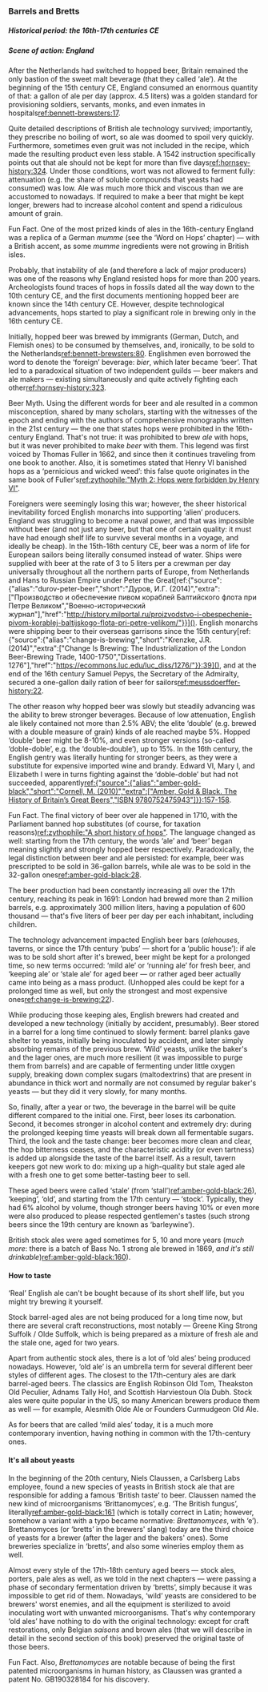 ### Barrels and Bretts

##### Historical period: the 16th-17th centuries CE
##### Scene of action: England

After the Netherlands had switched to hopped beer, Britain remained the only bastion of the sweet malt beverage (that they called ‘ale’). At the beginning of the 15th century CE, England consumed an enormous quantity of that: a gallon of ale per day (approx. 4.5 liters) was a golden standard for provisioning soldiers, servants, monks, and even inmates in hospitals[ref:bennett-brewsters:17]().

Quite detailed descriptions of British ale technology survived; importantly, they prescribe no boiling of wort, so ale was doomed to spoil very quickly. Furthermore, sometimes even gruit was not included in the recipe, which made the resulting product even less stable. A 1542 instruction specifically points out that ale should not be kept for more than five days[ref:hornsey-history:324](). Under those conditions, wort was not allowed to ferment fully: attenuation (e.g. the share of soluble compounds that yeasts had consumed) was low. Ale was much more thick and viscous than we are accustomed to nowadays. If required to make a beer that might be kept longer, brewers had to increase alcohol content and spend a ridiculous amount of grain.

Fun Fact. One of the most prized kinds of ales in the 16th-century England was a replica of a German *mumme* (see the ‘Word on Hops’ chapter) — with a British accent, as some *mumme* ingredients were not growing in British isles.

Probably, that instability of ale (and therefore a lack of major producers) was one of the reasons why England resisted hops for more than 200 years. Archeologists found traces of hops in fossils dated all the way down to the 10th century CE, and the first documents mentioning hopped beer are known since the 14th century CE. However, despite technological advancements, hops started to play a significant role in brewing only in the 16th century CE.

Initially, hopped beer was brewed by immigrants (German, Dutch, and Flemish ones) to be consumed by themselves, and, ironically, to be sold to the Netherlands[ref:bennett-brewsters:80](). Englishmen even borrowed the word to denote the ‘foreign’ beverage: *bier*, which later became ‘beer’. That led to a paradoxical situation of two independent guilds — beer makers and ale makers — existing simultaneously and quite actively fighting each other[ref:hornsey-history:323]().

Beer Myth. Using the different words for beer and ale resulted in a common misconception, shared by many scholars, starting with the witnesses of the epoch and ending with the authors of comprehensive monographs written in the 21st century — the one that states hops were prohibited in the 16th-century England. That's not true: it was prohibited to brew *ale* with hops, but it was never prohibited to make *beer* with them. This legend was first voiced by Thomas Fuller in 1662, and since then it continues traveling from one book to another. Also, it is sometimes stated that Henry VI banished hops as a ‘pernicious and wicked weed’: this false quote originates in the same book of Fuller's[ref:zythophile:"Myth 2: Hops were forbidden by Henry VI"](https://zythophile.co.uk/false-ale-quotes/myth-two-hops-were-forbidden-by-henry-vi/).

Foreigners were seemingly losing this war; however, the sheer historical inevitability forced English monarchs into supporting ‘alien’ producers. England was struggling to become a naval power, and that was impossible without beer (and not just any beer, but that one of certain quality: it must have had enough shelf life to survive several months in a voyage, and ideally be cheap). In the 15th-16th century CE, beer was a norm of life for European sailors being literally consumed instead of water. Ships were supplied with beer at the rate of 3 to 5 liters per a crewman per day universally throughout all the northern parts of Europe, from Netherlands and Hans to Russian Empire under Peter the Great[ref:{"source":{"alias":"durov-peter-beer","short":"Дуров, И.Г. (2014)","extra":["Производство и обеспечение пивом кораблей Балтийского флота при Петре Великом","Военно-исторический журнал"],"href":"http://history.milportal.ru/proizvodstvo-i-obespechenie-pivom-korablej-baltijskogo-flota-pri-petre-velikom/"}}](). English monarchs were shipping beer to their overseas garrisons since the 15th century[ref:{"source":{"alias":"change-is-brewing","short":"Krenzke, J.R. (2014)","extra":["Change Is Brewing: The Industrialization of the London Beer-Brewing Trade, 1400-1750","Dissertations. 1276"],"href":"https://ecommons.luc.edu/luc_diss/1276/"}}:39](), and at the end of the 16th century Samuel Pepys, the Secretary of the Admiralty, secured a one-gallon daily ration of beer for sailors[ref:meussdoerffer-history:22]().

The other reason why hopped beer was slowly but steadily advancing was the ability to brew stronger beverages. Because of low attenuation, English ale likely contained not more than 2.5% ABV; the elite ‘double’ (e.g. brewed with a double measure of grain) kinds of ale reached maybe 5%. Hopped ‘double’ beer might be 8-10%, and even stronger versions (so-called ‘doble-doble’, e.g. the ‘double-double’), up to 15%. In the 16th century, the English gentry was literally hunting for stronger beers, as they were a substitute for expensive imported wine and brandy. Edward VI, Mary I, and Elizabeth I were in turns fighting against the ‘doble-doble’ but had not succeeded, apparently[ref:{"source":{"alias":"amber-gold-black","short":"Cornell, M. (2010)","extra":["Amber, Gold & Black. The History of Britain’s Great Beers","ISBN 9780752475943"]}}:157-158]().

Fun Fact. The final victory of beer over ale happened in 1710, with the Parliament banned hop substitutes (of course, for taxation reasons)[ref:zythophile:"A short history of hops"](https://zythophile.co.uk/2009/11/20/a-short-history-of-hops/). The language changed as well: starting from the 17th century, the words ‘ale’ and ‘beer’ began meaning slightly and strongly hopped beer respectively. Paradoxically, the legal distinction between beer and ale persisted: for example, beer was prescripted to be sold in 36-gallon barrels, while ale was to be sold in the 32-gallon ones[ref:amber-gold-black:28]().

The beer production had been constantly increasing all over the 17th century, reaching its peak in 1691: London had brewed more than 2 million barrels, e.g. approximately 300 million liters, having a population of 600 thousand — that's five liters of beer per day per each inhabitant, including children.

The technology advancement impacted English beer bars (*alehouses*, taverns, or since the 17th century ‘pubs’ — short for a ‘public house’): if ale was to be sold short after it's brewed, beer might be kept for a prolonged time, so new terms occurred: ‘mild ale’ or ‘running ale’ for fresh beer, and ‘keeping ale’ or ‘stale ale’ for aged beer — or rather aged beer actually came into being as a mass product. (Unhopped ales could be kept for a prolonged time as well, but only the strongest and most expensive ones[ref:change-is-brewing:22]()).

While producing those keeping ales, English brewers had created and developed a new technology (initially by accident, presumably). Beer stored in a barrel for a long time continued to slowly ferment: barrel planks gave shelter to yeasts, initially being inoculated by accident, and later simply absorbing remains of the previous brew. ‘Wild’ yeasts, unlike the baker's and the lager ones, are much more resilient (it was impossible to purge them from barrels) and are capable of fermenting under little oxygen supply, breaking down complex sugars (maltodextrins) that are present in abundance in thick wort and normally are not consumed by regular baker's yeasts — but they did it very slowly, for many months.

So, finally, after a year or two, the beverage in the barrel will be quite different compared to the initial one. First, beer loses its carbonation. Second, it becomes stronger in alcohol content and extremely dry: during the prolonged keeping time yeasts will break down all fermentable sugars. Third, the look and the taste change: beer becomes more clean and clear, the hop bitterness ceases, and the characteristic acidity (or even tartness) is added up alongside the taste of the barrel itself. As a result, tavern keepers got new work to do: mixing up a high-quality but stale aged ale with a fresh one to get some better-tasting beer to sell.

These aged beers were called ‘stale’ (from ‘stall’)[ref:amber-gold-black:26]()), ‘keeping’, ‘old’, and starting from the 17th century — ‘stock’. Typically, they had 6% alcohol by volume, though stronger beers having 10% or even more were also produced to please respected gentlemen's tastes (such strong beers since the 19th century are known as ‘barleywine’).

British stock ales were aged sometimes for 5, 10 and more years (*much more*: there is a batch of Bass No. 1 strong ale brewed in 1869, *and it's still drinkable*)[ref:amber-gold-black:160]()).

#### How to taste

‘Real’ English ale can't be bought because of its short shelf life, but you might try brewing it yourself.

Stock barrel-aged ales are not being produced for a long time now, but there are several craft reconstructions, most notably — Greene King Strong Suffolk / Olde Suffolk, which is being prepared as a mixture of fresh ale and the stale one, aged for two years.

Apart from authentic stock ales, there is a lot of ‘old ales’ being produced nowadays. However, ‘old ale’ is an umbrella term for several different beer styles of different ages. The closest to the 17th-century ales are dark barrel-aged beers. The classics are English Robinson Old Tom, Theakston Old Peculier, Adnams Tally Ho!, and Scottish Harviestoun Ola Dubh. Stock ales were quite popular in the US, so many American brewers produce them as well — for example, Alesmith Olde Ale or Founders Curmudgeon Old Ale.

As for beers that are called ‘mild ales’ today, it is a much more contemporary invention, having nothing in common with the 17th-century ones.

#### It's all about yeasts

In the beginning of the 20th century, Niels Claussen, a Carlsberg Labs employee, found a new species of yeasts in British stock ale that are responsible for adding a famous ‘British taste’ to beer. Claussen named the new kind of microorganisms ‘Brittanomyces’, e.g. ‘The British fungus’, literally[ref:amber-gold-black:161]() (which is totally correct in Latin; however, somehow a variant with a typo became normative: *Brettanomyces*, with ‘e’). Brettanomyces (or ‘bretts’ in the brewers' slang) today are the third choice of yeasts for a brewer (after the lager and the bakers' ones). Some breweries specialize in ‘bretts’, and also some wineries employ them as well.

Almost every style of the 17th-18th century aged beers — stock ales, porters, pale ales as well, as we told in the next chapters — were passing a phase of secondary fermentation driven by ‘bretts’, simply because it was impossible to get rid of them. Nowadays, ‘wild’ yeasts are considered to be brewers' worst enemies, and all the equipment is sterilized to avoid inoculating wort with unwanted microorganisms. That's why contemporary ‘old ales’ have nothing to do with the original technology: except for craft restorations, only Belgian *saisons* and brown ales (that we will describe in detail in the second section of this book) preserved the original taste of those beers.

Fun Fact. Also, *Brettanomyces* are notable because of being the first patented microorganisms in human history, as Claussen was granted a patent No. GB190328184 for his discovery.